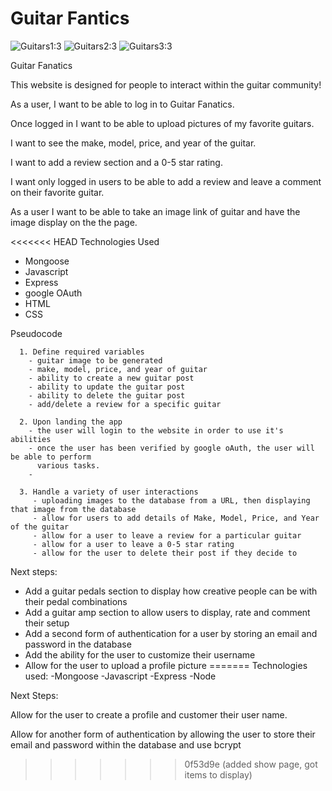 # Guitar Fantics
![Guitars1:3](https://github.com/chasehils/Project-2-/assets/128996101/7a92b5d7-3576-44e2-818f-248affa3f3c5)
![Guitars2:3](https://github.com/chasehils/Project-2-/assets/128996101/86a623e6-47fe-44fd-8c43-810d81cd49ed)
![Guitars3:3](https://github.com/chasehils/Project-2-/assets/128996101/fd835d45-a95f-442e-9a8e-749061fec0a2)

Guitar Fanatics

This website is designed for people to interact within the guitar community!

As a user, I want to be able to log in to Guitar Fanatics. 

Once logged in I want to be able to upload pictures of my favorite guitars. 

I want to see the make, model, price, and year of the guitar. 

I want to add a review section and a 0-5 star rating. 

I want only logged in users to be able to add a review and leave a comment on their favorite guitar. 

As a user I want to be able to take an image link of guitar and have the image display on the the page. 


<<<<<<< HEAD
Technologies Used
- Mongoose
- Javascript
- Express
- google OAuth
- HTML
- CSS

Pseudocode 

      1. Define required variables
        - guitar image to be generated
        - make, model, price, and year of guitar
        - ability to create a new guitar post
        - ability to update the guitar post
        - ability to delete the guitar post
        - add/delete a review for a specific guitar

      2. Upon landing the app
        - the user will login to the website in order to use it's abilities 
        - once the user has been verified by google oAuth, the user will be able to perform 
          various tasks.
        -

      3. Handle a variety of user interactions
         - uploading images to the database from a URL, then displaying that image from the database
         - allow for users to add details of Make, Model, Price, and Year of the guitar
         - allow for a user to leave a review for a particular guitar
         - allow for a user to leave a 0-5 star rating
         - allow for the user to delete their post if they decide to

Next steps:
 - Add a guitar pedals section to display how creative people can be with their pedal combinations 
 - Add a guitar amp section to allow users to display, rate and comment their setup
 - Add a second form of authentication for a user by storing an email and password in the database
 - Add the ability for the user to customize their username
 - Allow for the user to upload a profile picture 
=======
Technologies used:
-Mongoose
-Javascript
-Express
-Node



Next Steps:

Allow for the user to create a profile and customer their user name. 

Allow for another form of authentication by allowing the user to store their email and password within the database and use bcrypt
>>>>>>> 0f53d9e (added show page, got items to display)

